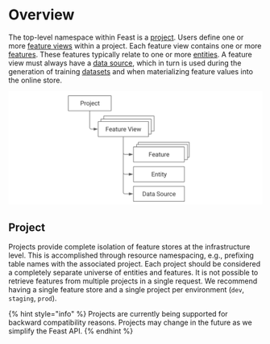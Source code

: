 # Overview

The top-level namespace within Feast is a [project](overview.md#project). Users define one or more [feature views](data-model-and-concepts/feature-view.md) within a project. Each feature view contains one or more [features](data-model-and-concepts/feature-view.md#feature). These features typically relate to one or more [entities](data-model-and-concepts/entity.md). A feature view must always have a [data source](data-model-and-concepts/data-source.md), which in turn is used during the generation of training [datasets](data-model-and-concepts/feature-retrieval.md#dataset) and when materializing feature values into the online store.

![](../../.gitbook/assets/image%20%287%29.png)

## Project

Projects provide complete isolation of feature stores at the infrastructure level. This is accomplished through resource namespacing, e.g., prefixing table names with the associated project. Each project should be considered a completely separate universe of entities and features. It is not possible to retrieve features from multiple projects in a single request. We recommend having a single feature store and a single project per environment \(`dev`, `staging`, `prod`\).

{% hint style="info" %}
Projects are currently being supported for backward compatibility reasons. Projects may change in the future as we simplify the Feast API.
{% endhint %}

